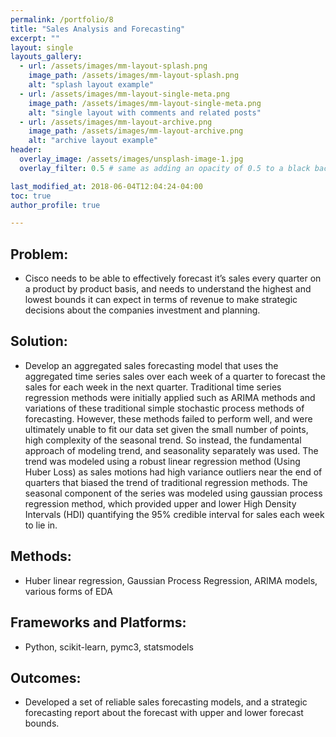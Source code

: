 ```yaml
---
permalink: /portfolio/8
title: "Sales Analysis and Forecasting"
excerpt: ""
layout: single
layouts_gallery:
  - url: /assets/images/mm-layout-splash.png
    image_path: /assets/images/mm-layout-splash.png
    alt: "splash layout example"
  - url: /assets/images/mm-layout-single-meta.png
    image_path: /assets/images/mm-layout-single-meta.png
    alt: "single layout with comments and related posts"
  - url: /assets/images/mm-layout-archive.png
    image_path: /assets/images/mm-layout-archive.png
    alt: "archive layout example"
header:
  overlay_image: /assets/images/unsplash-image-1.jpg
  overlay_filter: 0.5 # same as adding an opacity of 0.5 to a black background

last_modified_at: 2018-06-04T12:04:24-04:00
toc: true
author_profile: true

---
```


## Problem: 
* Cisco needs to be able to effectively forecast it’s sales every quarter on a product by product basis, and needs to understand the highest and lowest bounds it can expect in terms of revenue to make strategic decisions about the companies investment and planning.

## Solution: 
* Develop an aggregated sales forecasting model that uses the aggregated time series sales over each week of a quarter to forecast the sales for each week in the next quarter. Traditional time series regression methods were initially applied such as ARIMA methods and variations of these traditional simple stochastic process methods of forecasting. However, these methods failed to perform well, and were ultimately unable to fit our data set given the small number of points, high complexity of the seasonal trend. So instead, the fundamental approach of modeling trend, and seasonality separately was used. The trend was modeled using a robust linear regression method (Using Huber Loss) as sales motions had high variance outliers near the end of quarters that biased the trend of traditional regression methods. The seasonal component of the series was modeled using gaussian process regression method, which provided upper and lower High Density Intervals (HDI) quantifying the 95% credible interval for sales each week to lie in.


## Methods:
* Huber linear regression, Gaussian Process Regression, ARIMA models, various forms of EDA

## Frameworks and Platforms:
* Python, scikit-learn, pymc3, statsmodels

## Outcomes:
* Developed a set of reliable sales forecasting models, and a strategic forecasting report about the forecast with upper and lower forecast bounds.































